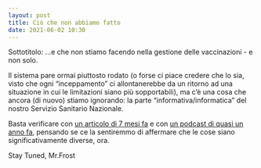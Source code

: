 ```yaml
---
layout: post
title: Ciò che non abbiamo fatto
date: 2021-06-02 10:30
---
```


Sottotitolo: ...e che non stiamo facendo nella gestione delle vaccinazioni - e non solo.

Il sistema pare ormai piuttosto rodato (o forse ci piace credere che lo sia, visto che ogni “inceppamento” ci allontanerebbe da un ritorno ad una situazione in cui le limitazioni siano più sopportabili), ma c’è una cosa che ancora (di nuovo) stiamo ignorando: la parte “informativa/informatica” del nostro Servizio Sanitario Nazionale.

Basta verificare con [un articolo di 7 mesi fa](https://www.ilpost.it/2020/11/23/sanita-digitale-italia/) e con [un podcast di quasi un anno fa](https://pca.st/episode/100e9f8c-5bbb-4207-a151-f1f3b3f526e0), pensando se ce la sentiremmo di affermare che le cose siano significativamente diverse, ora.

Stay Tuned, Mr.Frost
